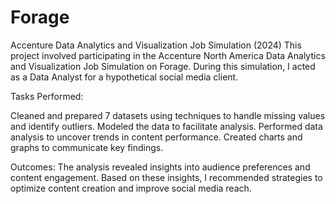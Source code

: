 # Forage
Accenture Data Analytics and Visualization Job Simulation (2024)
This project involved participating in the Accenture North America Data Analytics and Visualization Job Simulation on Forage. During this simulation, I acted as a Data Analyst for a hypothetical social media client.

Tasks Performed:

Cleaned and prepared 7 datasets using techniques to handle missing values and identify outliers.
Modeled the data to facilitate analysis.
Performed data analysis to uncover trends in content performance.
Created charts and graphs to communicate key findings.

Outcomes:
The analysis revealed insights into audience preferences and content engagement. Based on these insights, I recommended strategies to optimize content creation and improve social media reach.
